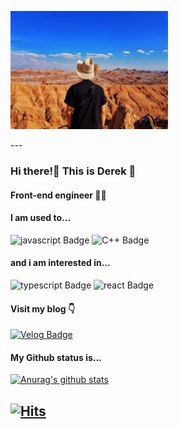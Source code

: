 <p align="left"><img src="./img/Uyuni.jpg" height="50%" width="50%"></p>
---

### Hi there!👋 This is Derek 🙇
#### Front-end engineer 👨‍💻 

#### I am used to... 

![javascript Badge](https://img.shields.io/badge/-Javascript-ffff4a?style=flat&logo=javascript&logoColor=fca738) ![C++ Badge](https://img.shields.io/badge/-C%2B%2B-4781f5?style=flat&logo=c%2B%2B)

#### and i am interested in...

![typescript Badge](https://img.shields.io/badge/-Typescript-091691?style=flat&logo=typescript&logoColor=717df0) ![react Badge](https://img.shields.io/badge/-React-white?style=flat&logo=react&logoColor=52c5ff)

#### Visit my blog 👇

[![Velog Badge](http://img.shields.io/badge/-Velog-20c997?style=flat&link=https://velog.io/@ghdtjrrl94)](https://velog.io/@ghdtjrrl94)

#### My Github status is...

[![Anurag's github stats](https://github-readme-stats.vercel.app/api?username=Derek-94&show_icons=true&theme=dracula)](https://github.com/anuraghazra/github-readme-stats)

[![Hits](https://hits.seeyoufarm.com/api/count/incr/badge.svg?url=https%3A%2F%2Fgithub.com%2FDerek-94&count_bg=%23FF29C6&title_bg=%23B0B0B0&icon=github.svg&icon_color=%23EFFF95&title=Hits&edge_flat=false)](https://hits.seeyoufarm.com)  
---
